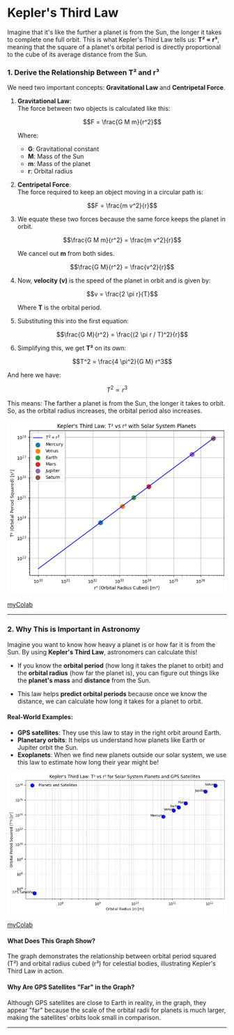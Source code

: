 # **Kepler's Third Law**

Imagine that it's like the further a planet is from the Sun, the longer it takes to complete one full orbit. This is what Kepler's Third Law tells us: **T² ∝ r³**, meaning that the square of a planet's orbital period is directly proportional to the cube of its average distance from the Sun.


### **1. Derive the Relationship Between T² and r³**

We need two important concepts: **Gravitational Law** and **Centripetal Force**.

1. **Gravitational Law**:  
   The force between two objects is calculated like this:
   
   $$F = \frac{G M m}{r^2}$$

   Where:
   - **G**: Gravitational constant  
   - **M**: Mass of the Sun  
   - **m**: Mass of the planet  
   - **r**: Orbital radius

2. **Centripetal Force**:  
   The force required to keep an object moving in a circular path is:
   
   $$F = \frac{m v^2}{r}$$

3. We equate these two forces because the same force keeps the planet in orbit.

   $$\frac{G M m}{r^2} = \frac{m v^2}{r}$$

   We cancel out **m** from both sides.

   $$\frac{G M}{r^2} = \frac{v^2}{r}$$

4. Now, **velocity (v)** is the speed of the planet in orbit and is given by:

   $$v = \frac{2 \pi r}{T}$$

   Where **T** is the orbital period.

5. Substituting this into the first equation:

   $$\frac{G M}{r^2} = \frac{(2 \pi r / T)^2}{r}$$

6. Simplifying this, we get **T²** on its own:

   $$T^2 = \frac{4 \pi^2}{G M} r^3$$

And here we have:

$$T^2 \propto r^3$$

This means: The farther a planet is from the Sun, the longer it takes to orbit. So, as the orbital radius increases, the orbital period also increases.

![alt text](image.png)

[myColab](https://colab.research.google.com/drive/1KvD2OoyqhegYm7kTId9-nILshxJGT7e8)

----

### **2. Why This is Important in Astronomy**

Imagine you want to know how heavy a planet is or how far it is from the Sun. By using **Kepler's Third Law**, astronomers can calculate this! 

- If you know the **orbital period** (how long it takes the planet to orbit) and the **orbital radius** (how far the planet is), you can figure out things like the **planet's mass** and **distance** from the Sun.
  
- This law helps **predict orbital periods** because once we know the distance, we can calculate how long it takes for a planet to orbit. 

#### **Real-World Examples**:
- **GPS satellites**: They use this law to stay in the right orbit around Earth.
- **Planetary orbits**: It helps us understand how planets like Earth or Jupiter orbit the Sun.
- **Exoplanets**: When we find new planets outside our solar system, we use this law to estimate how long their year might be!

![alt text](image-1.png)

[myColab](https://colab.research.google.com/drive/10I0zOXoJa_HSjrEC-KCDV_JmEa3Kw-lN)

#### **What Does This Graph Show?**
The graph demonstrates the relationship between orbital period squared (T²) and orbital radius cubed (r³) for celestial bodies, illustrating Kepler's Third Law in action.

#### **Why Are GPS Satellites "Far" in the Graph?**
Although GPS satellites are close to Earth in reality, in the graph, they appear "far" because the scale of the orbital radii for planets is much larger, making the satellites' orbits look small in comparison.

---

